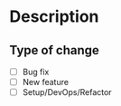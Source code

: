 # Description
<!-- Include a summary of the change, motivation and or what issue(s) it fixes. -->

## Type of change
<!-- Delete options that are not relevant -->
- [ ] Bug fix
- [ ] New feature
- [ ] Setup/DevOps/Refactor
